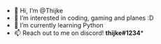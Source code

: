 - 👋 Hi, I’m @Thijke
- 👀 I’m interested in coding, gaming and planes :D
- 🌱 I’m currently learning Python
- 📫 Reach out to me on discord! **thijke#1234***
